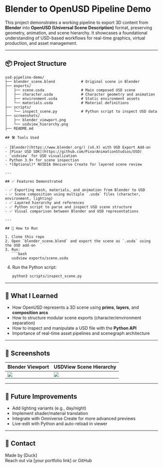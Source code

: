# Blender to OpenUSD Pipeline Demo
This project demonstrates a working pipeline to export 3D content from **Blender** into **OpenUSD (Universal Scene Description)** format, preserving geometry, animation, and scene hierarchy. It showcases a foundational understanding of USD-based workflows for real-time graphics, virtual production, and asset management.

---

## 📦 Project Structure

```plaintext
usd-pipeline-demo/
├── blender_scene.blend            # Original scene in Blender
├── exports/
│   ├── scene.usda                 # Main composed USD scene
│   ├── character.usda             # Character geometry and animation
│   ├── environment.usda           # Static environment assets
│   └── materials.usda             # Material definitions
├── scripts/
│   └── inspect_scene.py           # Python script to inspect USD data
├── screenshots/
│   ├── blender_viewport.png
│   └── usdview_hierarchy.png
├── README.md

## 🛠 Tools Used

- [Blender](https://www.blender.org/) (vX.X) with USD Export Add-on
- [Pixar USD SDK](https://github.com/PixarAnimationStudios/USD)
- `usdview` for USD visualization
- Python 3.9+ for scene inspection
- *(Optional)* NVIDIA Omniverse Create for layered scene review

---

## ✅ Features Demonstrated

- ✅ Exporting mesh, materials, and animation from Blender to USD
- ✅ Scene composition using multiple `.usda` files (character, environment, lighting)
- ✅ Layered hierarchy and references
- ✅ Python script to parse and inspect USD scene structure
- ✅ Visual comparison between Blender and USD representations

---

## 🧪 How to Run

1. Clone this repo
2. Open `blender_scene.blend` and export the scene as `.usda` using the USD add-on
3. Run:
   ```bash
   usdview exports/scene.usda
   ```
4. Run the Python script:
   ```bash
   python3 scripts/inspect_scene.py
   ```

---

## 🧠 What I Learned

- How OpenUSD represents a 3D scene using **prims**, **layers**, and **composition arcs**
- How to structure modular scene exports (character/environment separation)
- How to inspect and manipulate a USD file with the **Python API**
- Importance of real-time asset pipelines and scenegraph architecture

---

## 📸 Screenshots

| Blender Viewport                | USDView Scene Hierarchy           |
|--------------------------------|-----------------------------------|
| ![](screenshots/blender_viewport.png) | ![](screenshots/usdview_hierarchy.png) |

---

## 🚀 Future Improvements

- Add lighting variants (e.g., day/night)
- Implement shader/material translation
- Integrate with Omniverse Create for more advanced previews
- Live-edit with Python and auto-reload in viewer

---

## 💬 Contact

Made by [Duck]  
Reach out via [your portfolio link] or GitHub
